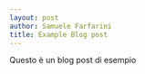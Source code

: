 ```yaml
---
layout: post
author: Samuele Farfarini
title: Example Blog post
---
```

Questo è un blog post di esempio